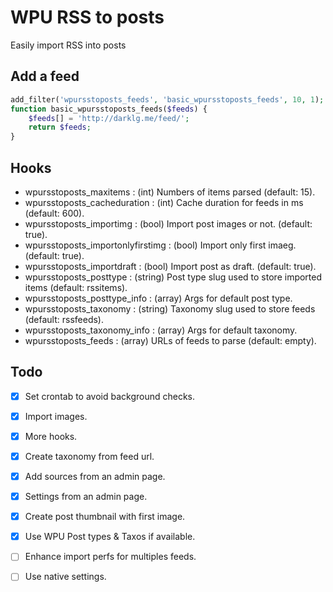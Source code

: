 # WPU RSS to posts

Easily import RSS into posts

Add a feed
---

```php
add_filter('wpursstoposts_feeds', 'basic_wpursstoposts_feeds', 10, 1);
function basic_wpursstoposts_feeds($feeds) {
    $feeds[] = 'http://darklg.me/feed/';
    return $feeds;
}
```


Hooks
---

* wpursstoposts_maxitems : (int) Numbers of items parsed (default: 15).
* wpursstoposts_cacheduration : (int) Cache duration for feeds in ms (default: 600).
* wpursstoposts_importimg : (bool) Import post images or not. (default: true).
* wpursstoposts_importonlyfirstimg : (bool) Import only first imaeg. (default: true).
* wpursstoposts_importdraft : (bool) Import post as draft. (default: true).
* wpursstoposts_posttype : (string) Post type slug used to store imported items (default: rssitems).
* wpursstoposts_posttype_info : (array) Args for default post type.
* wpursstoposts_taxonomy : (string) Taxonomy slug used to store feeds (default: rssfeeds).
* wpursstoposts_taxonomy_info : (array) Args for default taxonomy.
* wpursstoposts_feeds : (array) URLs of feeds to parse (default: empty).


Todo
---

* [x] Set crontab to avoid background checks.
* [x] Import images.
* [x] More hooks.
* [x] Create taxonomy from feed url.
* [x] Add sources from an admin page.
* [x] Settings from an admin page.
* [x] Create post thumbnail with first image.
* [x] Use WPU Post types & Taxos if available.
* [ ] Enhance import perfs for multiples feeds.
* [ ] Use native settings.

